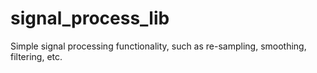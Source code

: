 # signal_process_lib

Simple signal processing functionality, such as re-sampling, smoothing, filtering, etc.
